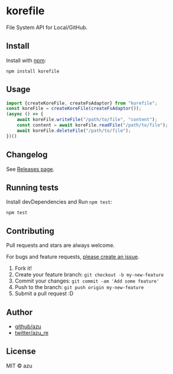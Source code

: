 # korefile

File System API for Local/GitHub.

## Install

Install with [npm](https://www.npmjs.com/):

    npm install korefile

## Usage

```js
import {createKoreFile, createFsAdaptor} from "korefile";
const koreFile = createKoreFile(createFsAdaptor());
(async () => { 
    await koreFile.writeFile("/path/to/file", "content");
    const content = await koreFile.readFile("/path/to/file");
    await koreFile.deleteFile("/path/to/file");
})()
```

## Changelog

See [Releases page](https://github.com/azu/korefile/releases).

## Running tests

Install devDependencies and Run `npm test`:

    npm test

## Contributing

Pull requests and stars are always welcome.

For bugs and feature requests, [please create an issue](https://github.com/azu/korefile/issues).

1. Fork it!
2. Create your feature branch: `git checkout -b my-new-feature`
3. Commit your changes: `git commit -am 'Add some feature'`
4. Push to the branch: `git push origin my-new-feature`
5. Submit a pull request :D

## Author

- [github/azu](https://github.com/azu)
- [twitter/azu_re](https://twitter.com/azu_re)

## License

MIT © azu
